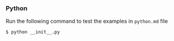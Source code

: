 ### Python

Run the following command to test the examples in `python.md` file

```bash
$ python __init__.py
```
